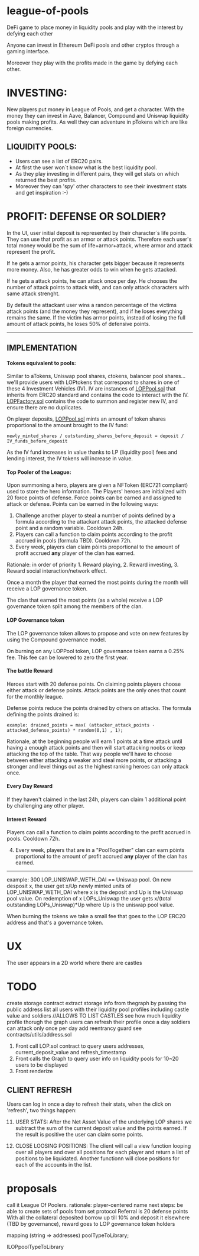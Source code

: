 
# league-of-pools
DeFi game to place money in liquidity pools and play with the interest by defying each other

Anyone can invest in Ethereum DeFi pools and other cryptos through a gaming interface. 

Moreover they play with the profits made in the game by defying each other.

# INVESTING:

New players put money in League of Pools, and get a character. With the money they can invest in Aave, Balancer, Compound and Uniswap liquidity pools making profits. As well they can adventure in pTokens which are like foreign currencies.

## LIQUIDITY POOLS: 

- Users can see a list of ERC20 pairs. 
- At first the user won´t know what is the best liquidity pool.
- As they play investing in different pairs, they will get stats on which returned the best profits.
- Moreover they can 'spy' other characters to see their investment stats and get inspiration :-)

# PROFIT: DEFENSE OR SOLDIER?

In the UI, user initial deposit is represented by their character´s life points. They can use that profit as an armor or attack points. Therefore each user's total money would be the sum of life+armor+attack, where armor and attack represent the profit.

If he gets a armor points, his character gets bigger because it represents more money. Also, he has greater odds to win when he gets attacked.

If he gets a attack points, he can attack once per day. He chooses the number of attack points to attack with, and can only attack characters with same attack strenght.

By default the attackant user wins a randon percentage of the victims attack points (and the money they represent), and if he loses everything remains the same.
If the victim has armor points, instead of losing the full amount of attack points, he loses 50% of defensive points.

---
## IMPLEMENTATION

#### Tokens equivalent to pools: 

Similar to aTokens, Uniswap pool shares, ctokens, balancer pool shares... we'll provide users with LOPtokens that correspond to shares in one of these 4 Investment Vehicles (IV). IV are instances of [LOPPool.sol](https://github.com/cyril-attie/league-of-pools/blob/angular-truffle-box/contracts/LOPPool.sol) that inherits from ERC20 standard and contains the code to interact with the IV. [LOPFactory.sol](https://github.com/cyril-attie/league-of-pools/blob/angular-truffle-box/contracts/LOPFactory.sol) contains the code to summon and register new IV, and ensure there are no duplicates. 

On player deposits, [LOPPool.sol](https://github.com/cyril-attie/league-of-pools/blob/angular-truffle-box/contracts/LOPPool.sol) mints an amount of token shares proportional to the amount brought to the IV fund: 

    newly_minted_shares / outstanding_shares_before_deposit = deposit / IV_funds_before_deposit

As the IV fund increases in value thanks to LP (liquidity pool) fees and lending interest, the IV tokens will increase in value. 

#### Top Pooler of the League: 

Upon summoning a hero, players are given a NFToken (ERC721 compliant) used to store the hero information. The Players' heroes are initialized with 20 force points of defense. Force points can be earned and assigned to attack or defense. Points can be earned in the following ways: 
1. Challenge another player to steal a number of points defined by a formula according to the attackant attack points, the attacked defense point and a random variable. Cooldown 24h. 
2. Players can call a function to claim points according to the profit accrued in pools (formula TBD). Cooldown 72h.
3. Every week, players clan claim pòints proportional to the amount of profit accrued **any** player of the clan has earned. 

Rationale: in order of priority 1. Reward playing, 2. Reward investing, 3. Reward social interaction/network effect.

Once a month the player that earned the most points during the month will receive a LOP governance token. 

The clan that earned the most points (as a whole) receive a LOP governance token split among the members of the clan.

#### LOP Governance token

The LOP governance token allows to propose and vote on new features by using the Compound governance model. 

On burning on any LOPPool token, LOP governance token earns a 0.25% fee. This fee can be lowered to zero the first year. 

#### The battle Reward

Heroes start with 20 defense points. 
On claiming points players choose either attack or defense points. Attack points are the only ones that count for the monthly league. 

Defense points reduce the points drained by others on attacks. The formula defining the points drained is:
      
    example: drained_points = max( (attacker_attack_points - attacked_defense_points) * random(0,1) , 1);
    
Rationale, at the beginning people will earn 1 points at a time attack until having a enough attack points and then will start attacking noobs or keep attacking the top of the table. That way people we'll have to choose between either attacking a weaker and steal more points, or attacking a stronger and level things out as the highest ranking heroes can only attack once. 

#### Every Day Reward

If they haven't claimed in the last 24h, players can claim 1 additional point by challenging any other player. 

#### Interest Reward

Players can call a function to claim points according to the profit accrued in pools. Cooldown 72h.
 
4. Every week, players that are in a "PoolTogether" clan can earn pòints proportional to the amount of profit accrued **any** player of the clan has earned. 


---

example: 300 LOP_UNISWAP_WETH_DAI == Uniswap pool. On new desposit x, the user get x/Up newly minted units of LOP_UNISWAP_WETH_DAI where x is the deposit and Up is the Uniswap pool value. On redemption of x LOPs_Uniswap the user gets x/(total outstanding LOPs_Uniswap)*Up where Up is the uniswap pool value. 

When burning the tokens we take a small fee that goes to the LOP ERC20 address and that's a governance token. 

# UX

The user appears in a 2D world where there are castles

# TODO

create storage contract
extract storage info from thegraph by passing the public address
list all users with their liquidity pool profiles including castle value and soldiers //ALLOWS TO LIST CASTLES 
see how much liquidity profile thorugh the graph
users can refresh their profile once a day 
soldiers can attack only once per day
add reentrancy guard see contracts/utils/address.sol



1. Front call LOP.sol contract to query users addresses, current_deposit_value and refresh_timestamp
2. Front calls the Graph to query user info on liquidity pools for 10~20 users to be displayed
3. Front renderize 

## CLIENT REFRESH

Users can log in once a day to refresh their stats, when the click on 'refresh', two things happen:

11. USER STATS: After the Net Asset Value of the underlying LOP shares we subtract the sum of the current deposit value and the points earned. If the result is positive the user can claim some points.  

2. CLOSE LOOSING POSITIONS: The client will call a view function looping over all players and over all positions for each player and return a list of positions to be liquidated. Another functionn will close positions for each of the accounts in the list.


# proposals

call it League Of Poolers. rationale: player-centered name
next steps: be able to create sets of pools from set protocol
Referral is 20 defense points
With all the collateral deposited borrow up till 10% and deposit it elsewhere (TBD by governance), reward goes to LOP governance token holders

mapping (string => addresses) poolTypeToLibrary; 

ILOPpoolTypeToLibrary